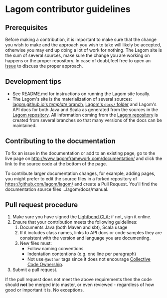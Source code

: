 <!--- Copyright (C) 2016-2017 Lightbend Inc. <https://www.lightbend.com> -->
# Lagom contributor guidelines

## Prerequisites

Before making a contribution, it is important to make sure that the change you wish to make and the approach you wish to take will likely be accepted, otherwise you may end up doing a lot of work for nothing. The Lagom site is the sum of several sources, make sure the change you are working on happens or the proper repository. In case of doubt,feel free to open an [issue](https://github.com/lagom/lagom.github.io/issues) to discuss the proper approach.

## Development tips

- See README.md for instructions on running the Lagom site locally.
- The Lagom's site is the materialization of several sources: [lagom.github.io's _template_ branch](https://github.com/lagom/lagom.github.io/tree/template), [Lagom's `docs/` folder](https://github.com/lagom/lagom/tree/master/docs) and Lagom's API docs for both Java and Scala as generated from the sources in the [Lagom repository](https://github.com/lagom/lagom). All information coming from the [Lagom repository](https://github.com/lagom/lagom) is created from several branches so that many versions of the docs can be maintained.

## Contributing to the documentation

To fix an issue in the documentation or add to an existing page, go to the live page on http://www.lagomframework.com/documentation/ and click the link to the source code at the bottom of the page.

To contribute larger documentation changes, for example, adding pages, you might prefer to edit the source files in a forked repository of https://github.com/lagom/lagom/ and create a Pull Request. You'll find the documentation source files ...lagom/docs/manual.

## Pull request procedure

1. Make sure you have signed the [Lightbend CLA](https://www.lightbend.com/contribute/cla); if not, sign it online.
2. Ensure that your contribution meets the following guidelines:
    1. Documents Java (both Maven and sbt), Scala usage
    2. If it includes class names, links to API docs or code samples they are consistent with the version and language you are documenting.
    3. New files must:
        * Follow naming conventions
        * Indentation contentions (e.g. one line per paragraph)
        * Not use ``@author`` tags since it does not encourage [Collective Code Ownership](http://www.extremeprogramming.org/rules/collective.html).
3. Submit a pull request.

If the pull request does not meet the above requirements then the code should **not** be merged into master, or even reviewed - regardless of how good or important it is. No exceptions.
